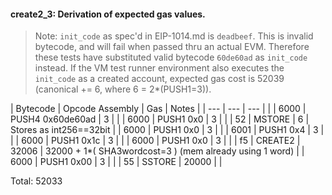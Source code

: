 #### create2_3: Derivation of expected gas values.

> Note: `init_code` as spec'd in EIP-1014.md is `deadbeef`. This is invalid bytecode, and will fail
when passed thru an actual EVM. Therefore these tests have substituted valid bytecode `60de60ad` as `init_code` instead.
If the VM test runner environment also executes the `init_code` as a created account,
expected gas cost is 52039 (canonical += 6, where 6 = 2\*(PUSH1=3)).

| Bytecode | Opcode Assembly  |   Gas | Notes                                                   |
|      --- | ---              |   --- |                                                         |
|     6000 | PUSH4 0x60de60ad |     3 |                                                         |
|     6000 | PUSH1 0x0        |     3 |                                                         |
|       52 | MSTORE           |     6 | Stores as int256==32bit                                 |
|     6000 | PUSH1 0x0        |     3 |                                                         |
|     6001 | PUSH1 0x4        |     3 |                                                         |
|     6000 | PUSH1 0x1c       |     3 |                                                         |
|     6000 | PUSH1 0x0        |     3 |                                                         |
|       f5 | CREATE2          | 32006 | 32000 + 1*( SHA3wordcost=3 ) (mem already using 1 word) |
|     6000 | PUSH1 0x00       |     3 |                                                         |
|       55 | SSTORE           | 20000 |                                                         |

Total: 52033
